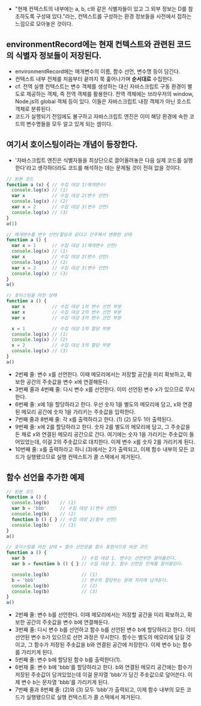 - "현재 컨텍스트의 내부에는 a, b, c와 같은 식별자들이 있고 그 외부 정보는 D를 참조하도록 구성돼 있다."라는, 컨텍스트를 구성하는 환경 정보들을 사전에서 접하는 느낌으로 모아놓은 것이다.

## environmentRecord에는 현재 컨텍스트와 관련된 코드의 식별자 정보들이 저장된다.

- environmentRecord에는 매개변수의 이름, 함수 선언, 변수명 등이 담긴다.
- 컨텍스트 내부 전체를 처음부터 끝까지 쭉 훑어나가며 **순서대로** 수집한다.
- cf. 전역 실행 컨텍스트는 변수 객체를 생성하는 대신 자바스크립트 구동 환경이 별도로 제공하는 객체, 즉 전역 객체를 활용한다. 전역 객체에는 브라우저의 window, Node.js의 global 객체 등이 있다. 이들은 자바스크립트 내장 객체가 아닌 호스트 객체로 분류된다.
- 코드가 실행되기 전임에도 불구하고 자바스크립트 엔진은 이미 해당 환경에 속한 코드의 변수명들을 모두 알고 있게 되는 셈이다.

## 여기서 호이스팅이라는 개념이 등장한다.

- '자바스크립트 엔진은 식별자들을 최상단으로 끌어올려놓은 다음 실제 코드를 실행한다'라고 생각하더라도 코드를 해석하는 데는 문제될 것이 전혀 없을 것이다.

```javascript
// 원본 코드
function a (x) { // 수집 대상 1(매개변수)
  console.log(x) // (1)
  var x          // 수집 대상 2(변수 선언)
  console.log(x) // (2)
  var x = 2      // 수집 대상 3(변수 선언)
  console.log(x) // (3)
}
a(1)

// 매개변수를 변수 선언/할당과 같다고 간주해서 변환한 상태
function a () {
  var x = 1      // 수집 대상 1(매개변수 선언)
  console.log(x) // (1)
  var x          // 수집 대상 2(변수 선언)
  console.log(x) // (2)
  var x = 2      // 수집 대상 3(변수 선언)
  console.log(x) // (3)
}
a()

// 호이스팅을 마친 상태
function a () {
  var x          // 수집 대상 1의 변수 선언 부분
  var x          // 수집 대상 2의 변수 선언 부분
  var x          // 수집 대상 3의 변수 선언 부분

  x = 1          // 수집 대상 1의 할당 부분
  console.log(x) // (1)
  console.log(x) // (2)
  x = 2          // 수집 대상 3의 할당 부분
  console.log(x) // (3)
}
a()
```

- 2번째 줄: 변수 x를 선언한다. 이때 메모리에서는 저장할 공간을 미리 확보하고, 확보한 공간의 주솟값을 변수 x에 연결해둔다.
- 3번째 줄과 4번째 줄: 다시 변수 x를 선언한다. 이미 선언된 변수 x가 있으므로 무시한다.
- 6번째 줄: x에 1을 할당하라고 한다. 우선 숫자 1을 별도의 메모리에 담고, x와 연결된 메모리 공간에 숫자 1을 가리키는 주솟값을 입력한다.
- 7번째 줄과 8번째 줄: 각 x를 출력하라고 한다. (1) (2) 모두 1이 출력된다.
- 9번째 줄: x에 2를 할당하라고 한다. 숫자 2를 별도의 메모리에 담고, 그 주솟값을 든 채로 x와 연결된 메모리 공간으로 간다. 여기에는 숫자 1을 가리키는 주솟값이 들어있었는데, 이걸 2의 주솟값으로 대치한다. 이제 변수 x를 숫자 2를 가리키게 된다.
- 10번째 줄: x를 출력하라고 하니 (3)에서는 2가 출력되고, 이제 함수 내부의 모든 코드가 실행됐으므로 실행 컨텍스트가 콜 스택에서 제거된다.

## 함수 선언을 추가한 예제

```javascript
// 원본 코드
function a () {
  console.log(b)    // (1)
  var b = 'bbb'     // 수집 대상 1(변수 선언)
  console.log(b)    // (2)
  function b () { } // 수집 대상 2(함수 선언)
  console.log(b)    // (3)
}
a()

// 호이스팅을 마친 상태 + 함수 선언문을 함수 표현식으로 바꾼 코드
function a () {
  var b                     // 수집 대상 1. 변수는 선언부만 끌어올린다.
  var b = function b () { } // 수집 대상 2. 함수 선언은 전체를 끌어올린다.

  console.log(b)            // (1)
  b = 'bbb'                 // 변수의 할당부는 원래 자리에 남겨둔다.
  console.log(b)            // (2)
  console.log(b)            // (3)
}
a()
```

- 2번째 줄: 변수 b를 선언한다. 이때 메모리에서는 저장할 공간을 미리 확보하고, 확보한 공간의 주솟값을 변수 b에 연결해둔다.
- 3번째 줄: 다시 변수 b를 선언하고 함수 b를 선언된 변수 b에 할당하라고 한다. 이미 선언된 변수 b가 있으므로 선언 과정은 무시한다. 함수는 별도의 메모리에 담길 것이고, 그 함수가 저장된 주솟값을 b와 연결된 공간에 저장한다. 이제 변수 b는 함수를 가리키게 된다.
- 5번째 줄: 변수 b에 할당된 함수 b를 출력한다(1).
- 6번재 줄: 변수 b에 'bbb'를 할당하라고 한다. b와 연결된 메모리 공간에는 함수가 저장된 주솟값이 담겨있었는데 이걸 문자열 'bbb'가 담긴 주솟값으로 덮어쓴다. 이제 변수 b는 문자열 'bbb'를 가리키게 된다.
- 7번째 줄과 8번째 줄: (2)와 (3) 모두 'bbb'가 출력되고, 이제 함수 내부의 모든 코드가 실행됐으므로 실행 컨텍스트가 콜 스택에서 제거된다.
